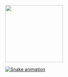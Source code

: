 <div>
  <a href="https://github.com/PetzingerLucas">
  <img height="180em" src="https://github-readme-stats.vercel.app/api?username=PetzingerLucas&show_icons=true&theme=dark&include_all_commits=true&count_private=true"/>
</div>
  
![Snake animation](https://github.com/PetzingerLucas/PetzingerLucas/blob/output/github-contribution-grid-snake.svg)
